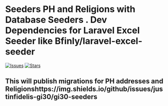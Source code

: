 # Seeders PH and Religions with Database Seeders . Dev Dependencies for Laravel Excel Seeder like Bfinly/laravel-excel-seeder


[![Issues](https://img.shields.io/github/issues/justinfidelis-gi30/gi30-seeders?style=flat-square)](https://github.com/justinfidelis-gi30/gi30-seeders/issues)
[![Stars ](	https://img.shields.io/github/stars/justinfidelis-gi30/gi30-seeders?style=flat-square)](https://github.com/justinfidelis-gi30/gi30-seeders/stargazers)

## This will publish migrations for PH addresses and Religionshttps://img.shields.io/github/issues/justinfidelis-gi30/gi30-seeders